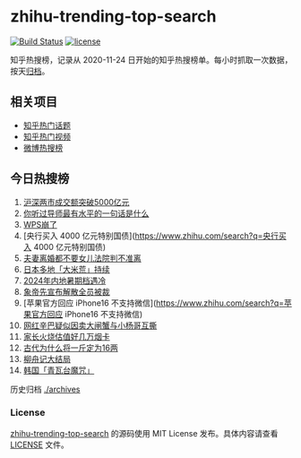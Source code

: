 # zhihu-trending-top-search

[![Build Status](https://github.com/justjavac/zhihu-trending-top-search/workflows/ci/badge.svg?branch=main)](https://github.com/justjavac/zhihu-trending-top-search/actions)
[![license](https://img.shields.io/github/license/justjavac/zhihu-trending-top-search)](https://github.com/justjavac/zhihu-trending-top-search/blob/main/LICENSE)

知乎热搜榜，记录从 2020-11-24
日开始的知乎热搜榜单。每小时抓取一次数据，按天[归档](./archives)。

## 相关项目

- [知乎热门话题](https://github.com/justjavac/zhihu-trending-hot-questions)
- [知乎热门视频](https://github.com/justjavac/zhihu-trending-hot-video)
- [微博热搜榜](https://github.com/justjavac/weibo-trending-hot-search)

## 今日热搜榜

<!-- BEGIN -->
<!-- 最后更新时间 Fri Sep 06 2024 16:18:44 GMT+0800 (China Standard Time) -->

1. [沪深两市成交额突破5000亿元](https://www.zhihu.com/search?q=沪深两市成交额突破5000亿元)
1. [你听过导师最有水平的一句话是什么](https://www.zhihu.com/search?q=你听过导师最有水平的一句话是什么)
1. [WPS崩了](https://www.zhihu.com/search?q=WPS崩了)
1. [央行买入 4000 亿元特别国债](https://www.zhihu.com/search?q=央行买入 4000
   亿元特别国债)
1. [夫妻离婚都不要女儿法院判不准离](https://www.zhihu.com/search?q=夫妻离婚都不要女儿法院判不准离)
1. [日本多地「大米荒」持续](https://www.zhihu.com/search?q=日本多地「大米荒」持续)
1. [2024年内地暑期档遇冷](https://www.zhihu.com/search?q=2024年内地暑期档遇冷)
1. [象帝先宣布解散全员被裁](https://www.zhihu.com/search?q=象帝先宣布解散全员被裁)
1. [苹果官方回应 iPhone16
   不支持微信](https://www.zhihu.com/search?q=苹果官方回应 iPhone16 不支持微信)
1. [网红辛巴疑似因卖大闸蟹与小杨哥互撕](https://www.zhihu.com/search?q=网红辛巴疑似因卖大闸蟹与小杨哥互撕)
1. [家长火烧估值好几万烟卡](https://www.zhihu.com/search?q=家长火烧估值好几万烟卡)
1. [古代为什么将一斤定为16两](https://www.zhihu.com/search?q=古代为什么将一斤定为16两)
1. [柳舟记大结局](https://www.zhihu.com/search?q=柳舟记大结局)
1. [韩国「青瓦台魔咒」](https://www.zhihu.com/search?q=韩国「青瓦台魔咒」)

<!-- END -->

历史归档 [./archives](./archives)

### License

[zhihu-trending-top-search](https://github.com/justjavac/zhihu-trending-top-search)
的源码使用 MIT License 发布。具体内容请查看 [LICENSE](./LICENSE) 文件。
